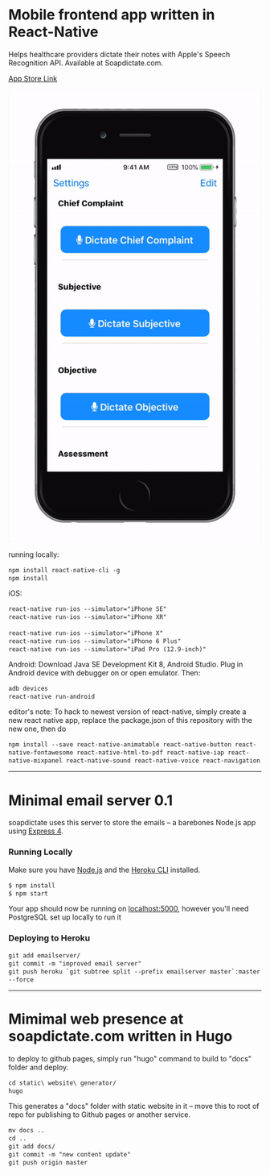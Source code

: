 # Mobile frontend app written in React-Native


Helps healthcare providers dictate their notes with Apple's Speech Recognition API. Available at Soapdictate.com.


[App Store Link](https://itunes.apple.com/app/id1384252497) 




![](demo.gif)



running locally:
	
	npm install react-native-cli -g
	npm install

iOS:
	
	react-native run-ios --simulator="iPhone SE"
	react-native run-ios --simulator="iPhone XR"
	
	react-native run-ios --simulator="iPhone X"
	react-native run-ios --simulator="iPhone 6 Plus"
	react-native run-ios --simulator="iPad Pro (12.9-inch)"

Android:
Download Java SE Development Kit 8, Android Studio. Plug in Android device with debugger on or open emulator. Then:

	adb devices
	react-native run-android




editor's note: To hack to newest version of react-native, simply create a new react native app, replace the package.json of this repository with the new one, then do

	npm install --save react-native-animatable react-native-button react-native-fontawesome react-native-html-to-pdf react-native-iap react-native-mixpanel react-native-sound react-native-voice react-navigation


--------------------------------


# Minimal email server 0.1

soapdictate uses this server to store the emails – a barebones Node.js app using [Express 4](http://expressjs.com/).


### Running Locally

Make sure you have [Node.js](http://nodejs.org/) and the [Heroku CLI](https://cli.heroku.com/) installed.


	$ npm install
	$ npm start


Your app should now be running on [localhost:5000](http://localhost:5000/), however you'll need PostgreSQL set up locally to run it 


### Deploying to Heroku

	
	git add emailserver/
	git commit -m "improved email server"
	git push heroku `git subtree split --prefix emailserver master`:master --force

--------------------------------

# Mimimal web presence at soapdictate.com written in Hugo

to deploy to github pages, simply run "hugo" command to build to "docs" folder and deploy.

	cd static\ website\ generator/
	hugo

This generates a "docs" folder with static website in it – move this to root of repo for publishing to Github pages or another service.
	
	mv docs ..
	cd ..
	git add docs/
	git commit -m "new content update"
	git push origin master

